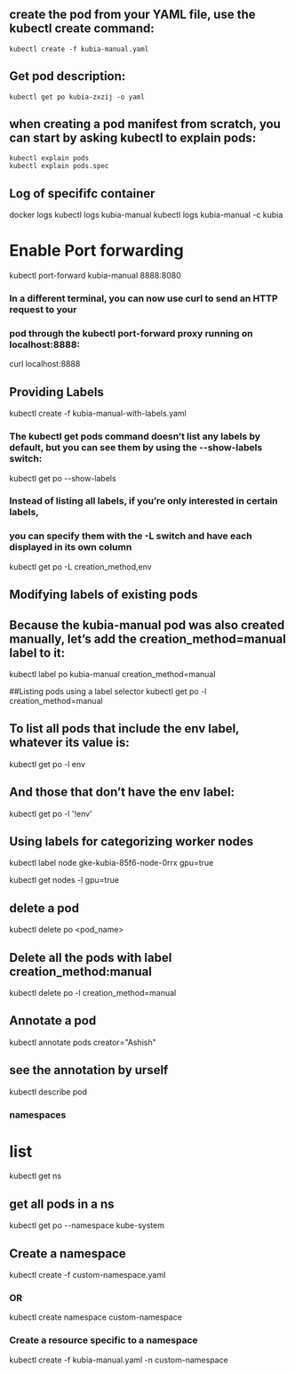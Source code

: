 ## create the pod from your YAML file, use the kubectl create command:
    kubectl create -f kubia-manual.yaml

## Get pod description:
    kubectl get po kubia-zxzij -o yaml
 
## when creating a pod manifest from scratch, you can start by asking kubectl to explain pods:
    kubectl explain pods
    kubectl explain pods.spec 
 

 
 ## Log of specififc container
  docker logs <container id>
  kubectl logs kubia-manual
  kubectl logs kubia-manual -c kubia

# Enable Port forwarding
 kubectl port-forward kubia-manual 8888:8080

### In a different terminal, you can now use curl to send an HTTP request to your 
### pod through the kubectl port-forward proxy running on localhost:8888:
 curl localhost:8888

## Providing Labels

 kubectl create -f kubia-manual-with-labels.yaml
 
 ### The kubectl get pods command doesn’t list any labels by default, but you can see them by using the --show-labels switch:
 
  kubectl get po --show-labels

### Instead of listing all labels, if you’re only interested in certain labels,
### you can specify them with the -L switch and have each displayed in its own column

  kubectl get po -L creation_method,env



##  Modifying labels of existing pods
## Because the kubia-manual pod was also created manually, let’s add the creation_method=manual label to it:
kubectl label po kubia-manual creation_method=manual

##Listing pods using a label selector
kubectl get po -l creation_method=manual
## To list all pods that include the env label, whatever its value is:

kubectl get po -l env

## And those that don’t have the env label:
 kubectl get po -l '!env'
 
## Using labels for categorizing worker nodes
 kubectl label node gke-kubia-85f6-node-0rrx gpu=true
 
 kubectl get nodes -l gpu=true
 
## delete a pod
 kubectl delete po <pod_name>
 
## Delete all the pods with label creation_method:manual

 kubectl delete po -l creation_method=manual
 
 
## Annotate a pod
  kubectl annotate pods <podname> creator="Ashish"
 
## see the annotation by urself
 kubectl describe pod <podname>
 
 ### namespaces
 # list
 kubectl get ns
 
## get all pods in a ns
 kubectl get po --namespace kube-system
 
## Create a namespace
 kubectl create -f custom-namespace.yaml
### OR
 kubectl create namespace custom-namespace

### Create a resource specific to a namespace
 kubectl create -f kubia-manual.yaml -n custom-namespace





